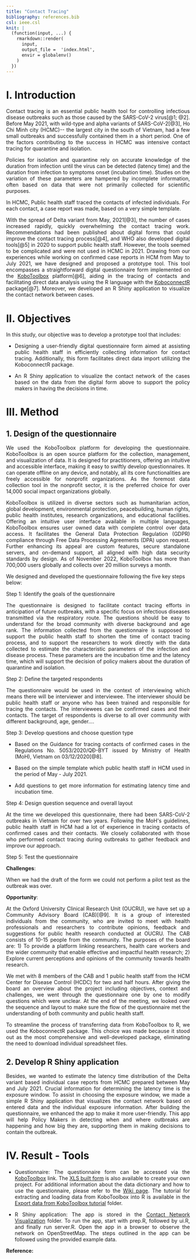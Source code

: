 ```yaml
---
title: "Contact Tracing"
bibliography: references.bib
csl: ieee.csl
knit: |
  (function(input, ...) {
    rmarkdown::render(
      input,
      output_file =  'index.html',
      envir = globalenv()
    )
  })  
---
```


# I. Introduction

<p align="justify">
Contact tracing is an essential public health tool for controlling infectious disease outbreaks such as those caused by the SARS-CoV-2 virus[@1; @2]. Before May 2021, with wild-type and alpha variants of SARS-CoV-2[@3], Ho Chi Minh city (HCMC)-- the largest city in the south of Vietnam, had a few small outbreaks and successfully contained them in a short period. One of the factors contributing to the success in HCMC was intensive contact tracing for quarantine and isolation.
</p>

<p align="justify">
Policies for isolation and quarantine rely on accurate knowledge of the duration from infection until the virus can be detected (latency time) and the duration from infection to symptoms onset (incubation time). Studies on the variation of these parameters are hampered by incomplete information, often based on data that were not primarily collected for scientific purposes.
</p>

<p align="justify">
In HCMC, Public health staff traced the contacts of infected individuals. For each contact, a case report was made, based on a very simple template.
</p>

<p align="justify">
With the spread of Delta variant from May, 2021[@3], the number of cases increased rapidly, quickly overwhelming the contact tracing work. Recommendations had been published about digital forms that could improve the contact tracing process[@4], and WHO also developed digital tools[@5] in 2020 to support public health staff. However, the tools seemed to be complicated and were not used in HCMC in 2021. Drawing from our experiences while working on confirmed case reports in HCM from May to July 2021, we have designed and proposed a prototype tool. This tool encompasses a straightforward digital questionnaire form implemented on the <a href="https://www.kobotoolbox.org/" title="Title"> KoboToolbox</a> platform[@6], aiding in the tracing of contacts and facilitating direct data analysis using the R language with the <a href="https://asitav-sen.github.io/KoboconnectR/" title="Title"> KoboconnectR</a> package[@7]. Moreover, we developed an R Shiny application to visualize the contact network between cases.
</p>

# II. Objectives

In this study, our objective was to develop a prototype tool that includes:

-   <p align="justify">Designing a user-friendly digital questionnaire form aimed at assisting public health staff in efficiently collecting information for contact tracing. Additionally, this form facilitates direct data import utilizing the KoboconnectR package.</p>

-   <p align="justify">An R Shiny application to visualize the contact network of the cases based on the data from the digital form above to support the policy makers in having the decisions in time.</p>

# III. Method

## 1. Design of the questionnaire

<p align="justify">
We used the KoboToolbox platform for developing the questionnaire. KoboToolbox is an open source platform for the collection, management, and visualization of data. It is designed for practitioners, offering an intuitive and accessible interface, making it easy to swiftly develop questionnaires. It can operate offline on any device, and notably, all its core functionalities are freely accessible for nonprofit organizations. As the foremost data collection tool in the nonprofit sector, it is the preferred choice for over 14,000 social impact organizations globally.
</p>

<p align="justify">
KoboToolbox is utilized in diverse sectors such as humanitarian action, global development, environmental protection, peacebuilding, human rights, public health institutes, research organizations, and educational facilities. Offering an intuitive user interface available in multiple languages, KoboToolbox ensures user owned data with complete control over data access. It facilitates the General Data Protection Regulation (GDPR) compliance through Free Data Processing Agreements (DPA) upon request. Further enhancing its appeal are custom features, secure standalone servers, and on-demand support, all aligned with high data security standards by design. As of November 2022, KoboToolbox has more than 700,000 users globally and collects over 20 million surveys a month.
</p>

We designed and developed the questionnaire following the five key steps below:

Step 1: Identify the goals of the questionnaire

<p align="justify">
The questionnaire is designed to facilitate contact tracing efforts in anticipation of future outbreaks, with a specific focus on infectious diseases transmitted via the respiratory route. The questions should be easy to understand for the broad community with diverse background and age rank. The information collected from the questionnaire is supposed to support the public health staff to shorten the time of contact tracing process, and to support the researchers to work directly with the data collected to estimate the characteristic parameters of the infection and disease process. These parameters are the incubation time and the latency time, which will support the decision of policy makers about the duration of quarantine and isolation.
</p>

Step 2: Define the targeted respondents

<p align="justify">
The questionnaire would be used in the context of interviewing which means there will be interviewer and interviewee. The interviewer should be public health staff or anyone who has been trained and responsible for tracing the contacts. The interviewees can be confirmed cases and their contacts. The target of respondents is diverse to all over community with different background, age, gender....
</p>

Step 3: Develop questions and choose question type

-   <p align="justify">Based on the Guidance for tracing contacts of confirmed cases in the Regulations No. 5053/2020/QĐ-BYT issued by Ministry of Health (MoH), Vietnam on 03/12/2020[@8].</p>

-   <p align="justify">Based on the simple template which public health staff in HCM used in the period of May - July 2021.</p>

-   <p align="justify">Add questions to get more information for estimating latency time and incubation time.</p>

Step 4: Design question sequence and overall layout

<p align="justify">
At the time we developed this questionnaire, there had been SARS-CoV-2 outbreaks in Vietnam for over two years. Following the MoH's guidelines, public health staff in HCM had a lot of experience in tracing contacts of confirmed cases and their contacts. We closely collaborated with those who performed contact tracing during outbreaks to gather feedback and improve our approach.
</p>

Step 5: Test the questionnaire

**Challenges**: <p align="justify">When we had the draft of the form we could not perform a pilot test as the outbreak was over.</p>

**Opportunity**: <p align="justify">At the Oxford University Clinical Research Unit (OUCRU), we have set up a Community Advisory Board (CAB)[@9]. It is a group of interested individuals from the community, who are invited to meet with health professionals and researchers to contribute opinions, feedback and suggestions for public health research conducted at OUCRU. The CAB consists of 10-15 people from the community. The purposes of the board are: 1) To provide a platform linking researchers, health care workers and the wider community that enable effective and impactful health research; 2) Explore current perceptions and opinions of the community towards health research.</p>

<p align="justify">
We met with 8 members of the CAB and 1 public health staff from the HCM Center for Disease Control (HCDC) for two and half hours. After giving the board an overview about the project including objectives, context and challenges, we went through the questionnaire one by one to modify questions which were unclear. At the end of the meeting, we looked over the sequence and layout to make sure the flow of the questionnaire met the understanding of both community and public health staff.
</p>

<p align="justify">
To streamline the process of transferring data from KoboToolbox to R, we used the KoboconnectR package. This choice was made because it stood out as the most comprehensive and well-developed package, eliminating the need to download individual spreadsheet files.
</p>

## 2. Develop R Shiny application

<p align="justify">
Besides, we wanted to estimate the latency time distribution of the Delta variant based individual case reports from HCMC prepared between May and July 2021. Crucial information for determining the latency time is the exposure window. To assist in choosing the exposure window, we made a simple R Shiny application that visualizes the contact network based on entered data and the individual exposure information. After building the questionnaire, we enhanced the app to make it more user-friendly. This app will help Policy Makers in detecting when and where outbreaks are happening and how big they are, supporting them in making decisions to contain the outbreak.
</p>

# IV. Result - Tools

-   <p align="justify">Questionnaire: The questionnaire form can be accessed via the <a href="https://ee.kobotoolbox.org/x/BfIvw6ed" title="Title"> KoboToolbox</a> link. The <a href="https://github.com/manhnguy/Contact-Tracing-for-Respiratory-Transmitted-Diseases/blob/main/questionnaire_built_form.xlsx" title="Title"> XLS built form</a> is also available to create your own project. For additional information about the data dictionary and how to use the questionnaire, please refer to the <a href="https://github.com/manhnguy/Contact-Tracing-for-Respiratory-Transmitted-Diseases/wiki" title="Title"> Wiki page</a>. The tutorial for extracting and loading data from KoboToolbox into R is available in the <a href="https://github.com/manhnguy/Contact-Tracing-for-Respiratory-Transmitted-Diseases/tree/main/Export%20data%20from%20KoboToolbox%20tutorial" title="Title"> Export data from KoboToolbox tutorial</a> folder.</p>

-   <p align="justify">R Shiny application: The app is stored in the <a href="https://github.com/manhnguy/Contact-Tracing-for-Respiratory-Transmitted-Diseases/tree/main/Contact%20Network%20Visualization%20-%20R%20Shiny%20Application" title="Title"> Contact Network Visualization</a> folder. To run the app, start with prep.R, followed by ui.R, and finally run server.R. Open the app in a browser to observe the network on OpenStreetMap. The steps outlined in the app can be followed using the provided example data.</p>

**Reference:**

